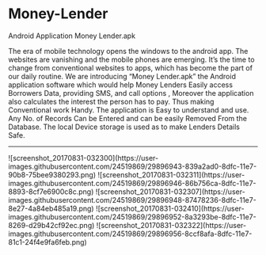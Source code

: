 # Money-Lender

Android Application Money Lender.apk

The era of mobile technology opens the windows to the android app. The websites are vanishing and the mobile phones are emerging. It’s the time to change from conventional websites to apps, which has become the part of our daily routine. We are introducing “Money Lender.apk” the Android application software which would help Money Lenders Easily access Borrowers Data, providing SMS, and call options , Moreover the application also calculates the interest the person has to pay. Thus making Conventional work Handy. The application is Easy to understand and use. Any No. of Records Can be Entered and can be easily Removed From the Database. The local Device storage is used as to make Lenders Details Safe.


<hr>
![screenshot_20170831-032300](https://user-images.githubusercontent.com/24519869/29896943-839a2ad0-8dfc-11e7-90b8-75bee9380293.png)
![screenshot_20170831-032311](https://user-images.githubusercontent.com/24519869/29896946-86b756ca-8dfc-11e7-8893-8cf7e6900c8c.png)
![screenshot_20170831-032307](https://user-images.githubusercontent.com/24519869/29896948-87478236-8dfc-11e7-8e27-4a84eb485a19.png)
![screenshot_20170831-032410](https://user-images.githubusercontent.com/24519869/29896952-8a3293be-8dfc-11e7-8269-d29b42cf92ec.png)
![screenshot_20170831-032322](https://user-images.githubusercontent.com/24519869/29896956-8ccf8afa-8dfc-11e7-81c1-24f4e9fa6feb.png)



